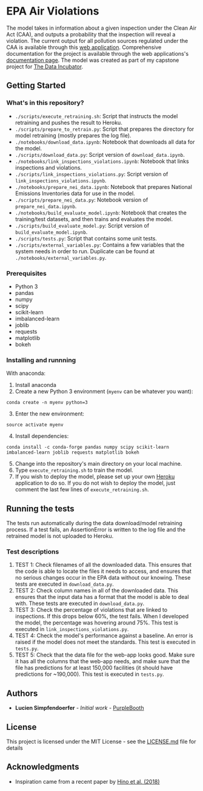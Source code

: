 # EPA Air Violations

The model takes in information about a given inspection under the Clean Air Act (CAA), and outputs a probability that the inspection will reveal a violation. The current output for all pollution sources regulated under the CAA is available through this [web application](https://epa-air-violations.herokuapp.com). Comprehensive documentation for the project is available through the web applications's [documentation page](https://epa-air-violations.herokuapp.com/documentation). The model was created as part of my capstone project for [The Data Incubator](https://www.thedataincubator.com). 

## Getting Started

### What's in this repository?
* `./scripts/execute_retraining.sh`: Script that instructs the model retraining and pushes the result to Heroku. 
* `./scripts/prepare_to_retrain.py`: Script that prepares the directory for model retraining (mostly prepares the log file).
* `./notebooks/download_data.ipynb`: Notebook that downloads all data for the model. 
* `./scripts/download_data.py`: Script version of `download_data.ipynb`. 
* `./notebooks/link_inspections_violations.ipynb`: Notebook that links inspections and violations. 
* `./scripts/link_inspections_violations.py`: Script version of `link_inspections_violations.ipynb`. 
* `./notebooks/prepare_nei_data.ipynb`: Notebook that prepares National Emissions Inventories data for use in the model. 
* `./scripts/prepare_nei_data.py`: Notebook version of `prepare_nei_data.ipynb`. 
* `./notebooks/build_evaluate_model.ipynb`: Notebook that creates the training/test datasets, and then trains and evaluates the model. 
* `./scripts/build_evaluate_model.py`: Script version of `build_evaluate_model.ipynb`. 
* `./scripts/tests.py`: Script that contains some unit tests. 
* `./scripts/external_variables.py`: Contains a few variables that the system needs in order to run. Duplicate can be found at `./notebooks/external_variables.py`. 

### Prerequisites
* Python 3
* pandas
* numpy
* scipy
* scikit-learn
* imbalanced-learn
* joblib
* requests
* matplotlib
* bokeh

### Installing and runnning

With anaconda: 
1. Install anaconda
2. Create a new Python 3 environment (`myenv` can be whatever you want):
```
conda create -n myenv python=3
```
3. Enter the new environment: 
```
source activate myenv
```
4. Install dependencies: 
```
conda install -c conda-forge pandas numpy scipy scikit-learn imbalanced-learn joblib requests matplotlib bokeh
```
5. Change into the repository's main directory on your local machine. 
6. Type `execute_retraining.sh` to train the model. 
7. If you wish to deploy the model, please set up your own [Heroku](https://www.heroku.com) application to do so. If you do not wish to deploy the model, just comment the last few lines of `execute_retraining.sh`. 

## Running the tests

The tests run automatically during the data download/model retraining process. If a test fails, an AssertionError is written to the log file and the retrained model is not uploaded to Heroku. 

### Test descriptions

1. TEST 1: Check filenames of all the downloaded data. This ensures that the code is able to locate the files it needs to access, and ensures that no serious changes occur in the EPA data without our knowing. These tests are executed in `download_data.py`. 
2. TEST 2: Check column names in all of the downloaded data. This ensures that the input data has a format that the model is able to deal with. These tests are executed in `download_data.py`. 
3. TEST 3: Check the percentage of violations that are linked to inspections. If this drops below 60%, the test fails. When I developed the model, the percentage was hovering around 75%. This test is executed in `link_inspections_violations.py`. 
4. TEST 4: Check the model's performance against a baseline. An error is raised if the model does not meet the standards. This test is executed in `tests.py`. 
5. TEST 5: Check that the data file for the web-app looks good. Make sure it has all the columns that the web-app needs, and make sure that the file has predictions for at least 150,000 facilities (it should have predictions for ~190,000). This test is executed in `tests.py`. 

## Authors

* **Lucien Simpfendoerfer** - *Initial work* - [PurpleBooth](https://github.com/PurpleBooth)

## License

This project is licensed under the MIT License - see the [LICENSE.md](LICENSE.md) file for details

## Acknowledgments

* Inspiration came from a recent paper by [Hino et al. (2018)](https://static1.squarespace.com/static/5bf34064c3c16a648f15d85b/t/5bf3d37503ce64eaeba7bab2/1542706045258/Hino+Benami+Brooks+2018+Machine+learning+for+environmental+monitoring.pdf)
